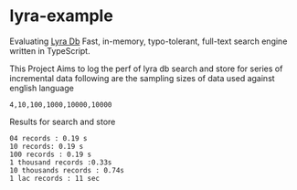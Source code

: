 # lyra-example
Evaluating [Lyra Db](https://github.com/LyraSearch/lyra) Fast, in-memory, typo-tolerant, full-text search engine written in TypeScript.

This Project Aims to log the perf of lyra db search and store for series of incremental data
following are the sampling sizes of data used against english language

```
4,10,100,1000,10000,10000
```

Results for search and store

```
04 records : 0.19 s
10 records: 0.19 s
100 records : 0.19 s 
1 thousand records :0.33s
10 thousands records : 0.74s
1 lac records : 11 sec
```


